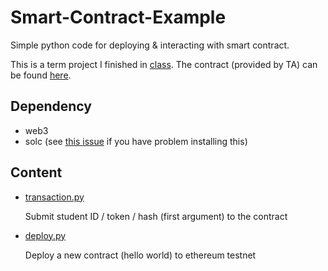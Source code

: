 # Smart-Contract-Example

Simple python code for deploying &amp; interacting with smart contract.

This is a term project I finished in [class](https://sites.google.com/site/ntublock2019/home). The contract (provided by TA) can be found [here](https://github.com/yenchihliao/BlockchainIntroduction).


## Dependency

- web3
- solc (see [this issue](https://github.com/ethereum/py-solc/issues/61) if you have problem installing this)



## Content

- [transaction.py](transaction.py)
	
    Submit student ID / token / hash (first argument) to the contract
    
- [deploy.py](deploy.py)

	Deploy a new contract (hello world) to ethereum testnet


